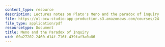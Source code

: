 ```yaml
---
content_type: resource
description: Lectures notes on Plato's Meno and the paradox of inquiry.
file: https://ol-ocw-studio-app-production.s3.amazonaws.com/courses/24-01-classics-of-western-philosophy-spring-2016/00a272022460d14f716f439faf3a0a86_MIT24_01S16_SES5.pdf
file_type: application/pdf
resourcetype: Document
title: Meno and the Paradox of Inquiry
uid: 00a27202-2460-d14f-716f-439faf3a0a86
---
```

